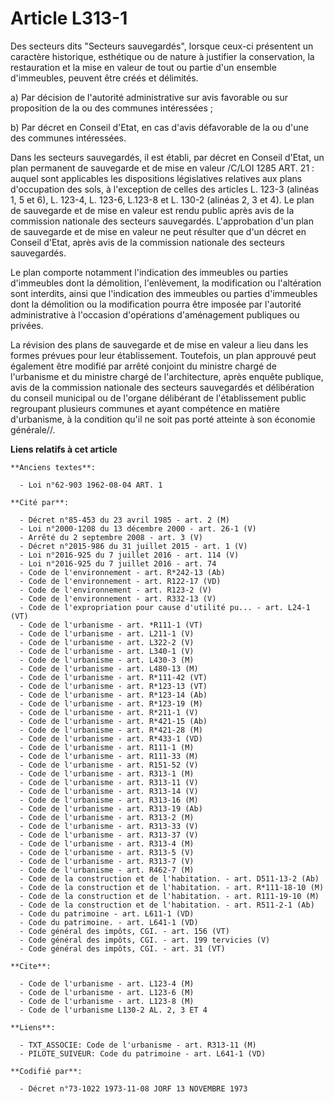 # Article L313-1

Des secteurs dits "Secteurs sauvegardés", lorsque ceux-ci présentent un caractère historique, esthétique ou de nature à
justifier la conservation, la restauration et la mise en valeur de tout ou partie d'un ensemble d'immeubles, peuvent être
créés et délimités.

a) Par décision de l'autorité administrative sur avis favorable ou sur proposition de la ou des communes intéressées ;

b) Par décret en Conseil d'Etat, en cas d'avis défavorable de la ou d'une des communes intéressées.

Dans les secteurs sauvegardés, il est établi, par décret en Conseil d'Etat, un plan permanent de sauvegarde et de mise en
valeur /C/LOI 1285 ART. 21 : auquel sont applicables les dispositions législatives relatives aux plans d'occupation des sols,
à l'exception de celles des articles L. 123-3 (alinéas 1, 5 et 6), L. 123-4, L. 123-6, L.123-8 et L. 130-2 (alinéas 2, 3 et
4). Le plan de sauvegarde et de mise en valeur est rendu public après avis de la commission nationale des secteurs
sauvegardés. L'approbation d'un plan de sauvegarde et de mise en valeur ne peut résulter que d'un décret en Conseil d'Etat,
après avis de la commission nationale des secteurs sauvegardés.

Le plan comporte notamment l'indication des immeubles ou parties d'immeubles dont la démolition, l'enlèvement, la
modification ou l'altération sont interdits, ainsi que l'indication des immeubles ou parties d'immeubles dont la démolition
ou la modification pourra être imposée par l'autorité administrative à l'occasion d'opérations d'aménagement publiques ou
privées.

La révision des plans de sauvegarde et de mise en valeur a lieu dans les formes prévues pour leur établissement. Toutefois,
un plan approuvé peut également être modifié par arrêté conjoint du ministre chargé de l'urbanisme et du ministre chargé de
l'architecture, après enquête publique, avis de la commission nationale des secteurs sauvegardés et délibération du conseil
municipal ou de l'organe délibérant de l'établissement public regroupant plusieurs communes et ayant compétence en matière
d'urbanisme, à la condition qu'il ne soit pas porté atteinte à son économie générale//.

**Liens relatifs à cet article**

	**Anciens textes**:

	  - Loi n°62-903 1962-08-04 ART. 1

	**Cité par**:

	  - Décret n°85-453 du 23 avril 1985 - art. 2 (M)
	  - Loi n°2000-1208 du 13 décembre 2000 - art. 26-1 (V)
	  - Arrêté du 2 septembre 2008 - art. 3 (V)
	  - Décret n°2015-986 du 31 juillet 2015 - art. 1 (V)
	  - Loi n°2016-925 du 7 juillet 2016 - art. 114 (V)
	  - Loi n°2016-925 du 7 juillet 2016 - art. 74
	  - Code de l'environnement - art. R*242-13 (Ab)
	  - Code de l'environnement - art. R122-17 (VD)
	  - Code de l'environnement - art. R123-2 (V)
	  - Code de l'environnement - art. R332-13 (V)
	  - Code de l'expropriation pour cause d'utilité pu... - art. L24-1 (VT)
	  - Code de l'urbanisme - art. *R111-1 (VT)
	  - Code de l'urbanisme - art. L211-1 (V)
	  - Code de l'urbanisme - art. L322-2 (V)
	  - Code de l'urbanisme - art. L340-1 (V)
	  - Code de l'urbanisme - art. L430-3 (M)
	  - Code de l'urbanisme - art. L480-13 (M)
	  - Code de l'urbanisme - art. R*111-42 (VT)
	  - Code de l'urbanisme - art. R*123-13 (VT)
	  - Code de l'urbanisme - art. R*123-14 (Ab)
	  - Code de l'urbanisme - art. R*123-19 (M)
	  - Code de l'urbanisme - art. R*211-1 (V)
	  - Code de l'urbanisme - art. R*421-15 (Ab)
	  - Code de l'urbanisme - art. R*421-28 (M)
	  - Code de l'urbanisme - art. R*433-1 (VD)
	  - Code de l'urbanisme - art. R111-1 (M)
	  - Code de l'urbanisme - art. R111-33 (M)
	  - Code de l'urbanisme - art. R151-52 (V)
	  - Code de l'urbanisme - art. R313-1 (M)
	  - Code de l'urbanisme - art. R313-11 (V)
	  - Code de l'urbanisme - art. R313-14 (V)
	  - Code de l'urbanisme - art. R313-16 (M)
	  - Code de l'urbanisme - art. R313-19 (Ab)
	  - Code de l'urbanisme - art. R313-2 (M)
	  - Code de l'urbanisme - art. R313-33 (V)
	  - Code de l'urbanisme - art. R313-37 (V)
	  - Code de l'urbanisme - art. R313-4 (M)
	  - Code de l'urbanisme - art. R313-5 (V)
	  - Code de l'urbanisme - art. R313-7 (V)
	  - Code de l'urbanisme - art. R462-7 (M)
	  - Code de la construction et de l'habitation. - art. D511-13-2 (Ab)
	  - Code de la construction et de l'habitation. - art. R*111-18-10 (M)
	  - Code de la construction et de l'habitation. - art. R111-19-10 (M)
	  - Code de la construction et de l'habitation. - art. R511-2-1 (Ab)
	  - Code du patrimoine - art. L611-1 (VD)
	  - Code du patrimoine. - art. L641-1 (VD)
	  - Code général des impôts, CGI. - art. 156 (VT)
	  - Code général des impôts, CGI. - art. 199 tervicies (V)
	  - Code général des impôts, CGI. - art. 31 (VT)

	**Cite**:

	  - Code de l'urbanisme - art. L123-4 (M)
	  - Code de l'urbanisme - art. L123-6 (M)
	  - Code de l'urbanisme - art. L123-8 (M)
	  - Code de l'urbanisme L130-2 AL. 2, 3 ET 4

	**Liens**:

	  - TXT_ASSOCIE: Code de l'urbanisme - art. R313-11 (M)
	  - PILOTE_SUIVEUR: Code du patrimoine - art. L641-1 (VD)

	**Codifié par**:

	  - Décret n°73-1022 1973-11-08 JORF 13 NOVEMBRE 1973

